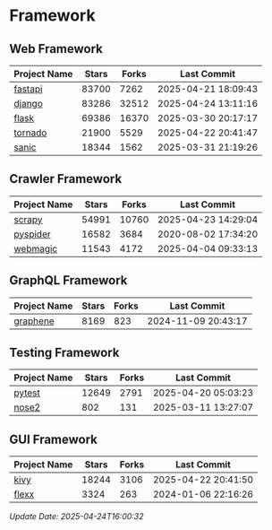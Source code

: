 # Framework

## Web Framework
| Project Name | Stars | Forks | Last Commit |
| ------------ | ----- | ----- | ----------- |
| [fastapi](https://github.com/fastapi/fastapi) | 83700 | 7262 | 2025-04-21 18:09:43 |
| [django](https://github.com/django/django) | 83286 | 32512 | 2025-04-24 13:11:16 |
| [flask](https://github.com/pallets/flask) | 69386 | 16370 | 2025-03-30 20:17:17 |
| [tornado](https://github.com/tornadoweb/tornado) | 21900 | 5529 | 2025-04-22 20:41:47 |
| [sanic](https://github.com/sanic-org/sanic) | 18344 | 1562 | 2025-03-31 21:19:26 |

## Crawler Framework
| Project Name | Stars | Forks | Last Commit |
| ------------ | ----- | ----- | ----------- |
| [scrapy](https://github.com/scrapy/scrapy) | 54991 | 10760 | 2025-04-23 14:29:04 |
| [pyspider](https://github.com/binux/pyspider) | 16582 | 3684 | 2020-08-02 17:34:20 |
| [webmagic](https://github.com/code4craft/webmagic) | 11543 | 4172 | 2025-04-04 09:33:13 |

## GraphQL Framework
| Project Name | Stars | Forks | Last Commit |
| ------------ | ----- | ----- | ----------- |
| [graphene](https://github.com/graphql-python/graphene) | 8169 | 823 | 2024-11-09 20:43:17 |

## Testing Framework
| Project Name | Stars | Forks | Last Commit |
| ------------ | ----- | ----- | ----------- |
| [pytest](https://github.com/pytest-dev/pytest) | 12649 | 2791 | 2025-04-20 05:03:23 |
| [nose2](https://github.com/nose-devs/nose2) | 802 | 131 | 2025-03-11 13:27:07 |

## GUI Framework
| Project Name | Stars | Forks | Last Commit |
| ------------ | ----- | ----- | ----------- |
| [kivy](https://github.com/kivy/kivy) | 18244 | 3106 | 2025-04-22 20:41:50 |
| [flexx](https://github.com/flexxui/flexx) | 3324 | 263 | 2024-01-06 22:16:26 |

*Update Date: 2025-04-24T16:00:32*